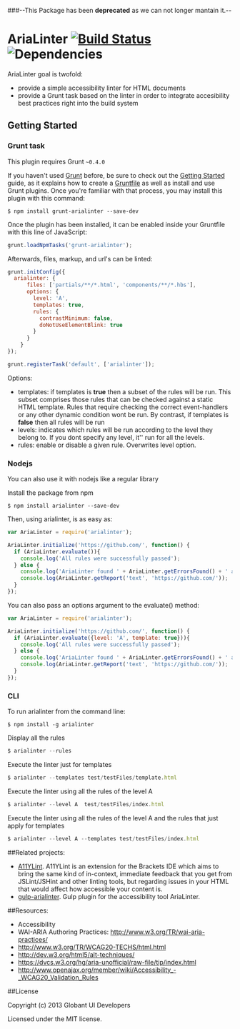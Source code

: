 ###--This Package has been **deprecated** as we can not longer mantain it.--

AriaLinter [![Build Status](https://api.travis-ci.org/globant-ui/arialinter.png?branch=master)](http://travis-ci.org/globant-ui/arialinter) ![Dependencies](https://david-dm.org/globant-ui/arialinter.png)
============
AriaLinter goal is twofold:
* provide a simple accessibility linter for HTML documents
* provide a Grunt task based on the linter in order to integrate accesibility best practices right into the build system

## Getting Started

### Grunt task

This plugin requires Grunt `~0.4.0`

If you haven't used [Grunt](http://gruntjs.com/) before, be sure to check out the [Getting Started](http://gruntjs.com/getting-started) guide, as it explains how to create a [Gruntfile](http://gruntjs.com/sample-gruntfile) as well as install and use Grunt plugins. Once you're familiar with that process, you may install this plugin with this command:

```shell
$ npm install grunt-arialinter --save-dev
```

Once the plugin has been installed, it can be enabled inside your Gruntfile with this line of JavaScript:

```js
grunt.loadNpmTasks('grunt-arialinter');
```

Afterwards, files, markup, and url's can be linted:

```js
grunt.initConfig({
  arialinter: {
      files: ['partials/**/*.html', 'components/**/*.hbs'],
      options: {
        level: 'A',
        templates: true,
        rules: {
          contrastMinimum: false,
          doNotUseElementBlink: true
        }
      }
    }
});

grunt.registerTask('default', ['arialinter']);
```

Options:
* templates: if templates is **true** then a subset of the rules will be run. This subset comprises those rules
that can be checked against a static HTML template. Rules that require checking the correct event-handlers or any other
dynamic condition wont be run. By contrast, if templates is **false** then all rules will be run
* levels: indicates which rules will be run according to the level they belong to. If you dont specify any level, it'' run for all the levels.
* rules: enable or disable a given rule. Overwrites level option.

### Nodejs

You can also use it with nodejs like a regular library

Install the package from npm

```shell
$ npm install arialinter --save-dev
```

Then, using arialinter, is as easy as:

```javascript
var AriaLinter = require('arialinter');

AriaLinter.initialize('https://github.com/', function() {
  if (AriaLinter.evaluate()){
    console.log('All rules were successfully passed');
  } else {
    console.log('AriaLinter found ' + AriaLinter.getErrorsFound() + ' accessibility issues');
    console.log(AriaLinter.getReport('text', 'https://github.com/'));
  }
});
```

You can also pass an options argument to the evaluate() method:

```javascript
var AriaLinter = require('arialinter');

AriaLinter.initialize('https://github.com/', function() {
  if (AriaLinter.evaluate({level: 'A', template: true})){
    console.log('All rules were successfully passed');
  } else {
    console.log('AriaLinter found ' + AriaLinter.getErrorsFound() + ' accessibility issues');
    console.log(AriaLinter.getReport('text', 'https://github.com/'));
  }
});
```

### CLI

To run arialinter from the command line:

```shell
$ npm install -g arialinter
```

Display all the rules

```javascript
$ arialinter --rules
```

Execute the linter just for templates

```javascript
$ arialinter --templates test/testFiles/template.html
```

Execute the linter using all the rules of the level A

```javascript
$ arialinter --level A  test/testFiles/index.html
```

Execute the linter using all the rules of the level A and the rules that just apply for templates

```javascript
$ arialinter --level A --templates test/testFiles/index.html
```

##Related projects:
* [A11YLint](https://github.com/DuaneOBrien/A11YLint-Brackets). A11YLint is an extension for the Brackets IDE which
aims to bring the same kind of in-context, immediate feedback that you get from JSLint/JSHint and other linting tools,
but regarding issues in your HTML that would affect how accessible your content is.
* [gulp-arialinter](https://github.com/Charca/gulp-arialinter). Gulp plugin for the accessibility tool AriaLinter.

##Resources:
* Accessibility
 * WAI-ARIA Authoring Practices: http://www.w3.org/TR/wai-aria-practices/
 * http://www.w3.org/TR/WCAG20-TECHS/html.html
 * http://dev.w3.org/html5/alt-techniques/
 * https://dvcs.w3.org/hg/aria-unofficial/raw-file/tip/index.html
 * http://www.openajax.org/member/wiki/Accessibility_-_WCAG20_Validation_Rules

##License

Copyright (c) 2013 Globant UI Developers

Licensed under the MIT license.
